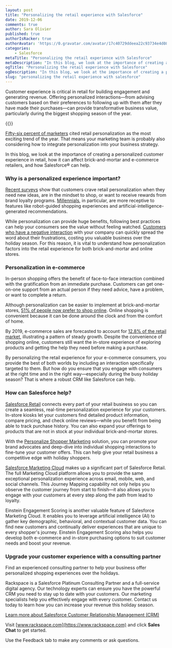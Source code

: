 ```yaml
---
layout: post
title: "Personalizing the retail experience with Salesforce"
date: 2019-12-06
comments: true
author: Sara Olivier
published: true
authorIsRacker: true
authorAvatar: 'https://0.gravatar.com/avatar/17c40729ddeea22c93734e4d0870fb85'
categories:
    - Salesforce
metaTitle: "Personalizing the retail experience with Salesforce"
metaDescription: "In this blog, we look at the importance of creating a personalized customer experience in retail, how it can affect brick-and-mortar and e-commerce retailers, and how Salesforce can help."
ogTitle: "Personalizing the retail experience with Salesforce"
ogDescription: "In this blog, we look at the importance of creating a personalized customer experience in retail, how it can affect brick-and-mortar and e-commerce retailers, and how Salesforce can help."
slug: "personalizing the retail experience with salesforce" 
---
```


Customer experience is critical in retail for building engagement and generating
revenue. Offering personalized interactions&mdash;from advising customers based
on their preferences to following up with them after they have made their
purchases&mdash;can provide transformative business value, particularly during
the biggest shopping season of the year.

<!--more-->

{{<image src="picture1.png" title="" alt="">}}

[Fifty-six percent of marketers](https://www.marketingcharts.com/brand-related-82815)
cited retail personalization as the most exciting trend of the year. That means
your marketing team is probably also considering how to integrate personalization
into your business strategy.

In this blog, we look at the importance of creating a personalized customer
experience in retail, how it can affect brick-and-mortar and e-commerce retailers,
and how Salesforce&reg; can help.

### Why is a personalized experience important?

[Recent surveys](https://www.mckinsey.com/business-functions/marketing-and-sales/our-insights/what-shoppers-really-want-from-personalized-marketing)
show that customers crave retail personalization when they need new ideas, are
in the mindset to shop, or want to receive rewards from brand loyalty programs.
[Millennials](https://www.marketingcharts.com/customer-centric/personalization-customer-centric-104821),
in particular, are more receptive to features like robot-guided shopping
experiences and artificial-intelligence-generated recommendations.

While personalization can provide huge benefits, following best practices can
help your consumers see the value without feeling watched.
[Customers who have a negative interaction](https://www.salesforce.com/blog/2017/09/personalize-digital-retail-experience.html)
with your company can quickly spread the word about their frustrations, costing
you valuable business over the holiday season. For this reason, it is vital to
understand how personalization factors into the retail experience for both
brick-and-mortar and online stores.

### Personalization in e-commerce

In-person shopping offers the benefit of face-to-face interaction combined with
the gratification from an immediate purchase. Customers can get one-on-one support
from an actual person if they need advice, have a problem, or want to complete
a return.

Although personalization can be easier to implement at brick-and-mortar stores,
[51% of people now prefer to shop online](https://www.entrepreneur.com/article/306678).
Online shopping is convenient because it can be done around the clock and from
the comfort of home.

By 2019, e-commerce sales are forecasted to account for
[12.8% of the retail market](https://www.salesforce.com/solutions/industries/retail/resources/retail-crm/),
illustrating a pattern of steady growth. Despite the convenience of shopping
online, customers still want the in-store experience of exploring products and
getting the help they need before making a purchase.

By personalizing the retail experience for your e-commerce consumers, you
provide the best of both worlds by including an interaction specifically targeted
to them. But how do you ensure that you engage with consumers at the right time
and in the right way&mdash;especially during the busy holiday season? That is
where a robust CRM like Salesforce can help.

### How can Salesforce help?

[Salesforce Retail](https://www.salesforce.com/solutions/industries/retail/overview/)
connects every part of your retail business so you can create a seamless,
real-time personalization experience for your customers. In-store kiosks let
your customers find detailed product information, compare pricing, and check
online reviews&mdash;while you benefit from being able to track purchase history.
You can also expand your offerings to products that are not in stock at your
individual brick-and-mortar stores.

With the [Personalize Shopper Marketing](https://www.salesforce.com/solutions/industries/retail/overview/personalize-shopper-marketing/)
solution, you can promote your brand advocates and deep-dive into individual
shopping interactions to fine-tune your customer offers. This can help give your
retail business a competitive edge with holiday shoppers.

[Salesforce Marketing Cloud](https://www.salesforce.com/products/marketing-cloud/overview/)
makes up a significant part of Salesforce Retail. The full Marketing Cloud
platform allows you to provide the same exceptional personalization experience
across email, mobile, web, and social channels. This Journey Mapping capability
not only helps you observe the customer journey from start to finish&mdash;it
also allows you to engage with your customers at every step along the path from
lead to loyalty.

Einstein Engagement Scoring is another valuable feature of Salesforce Marketing
Cloud. It enables you to leverage artificial intelligence (AI) to gather key
demographic, behavioral, and contextual customer data. You can find new customers
and continually deliver experiences that are unique to every shopper's journey.
Einstein Engagement Scoring also helps you develop both e-commerce and in-store
purchasing options to suit customer needs and boost your revenue.

### Upgrade your customer experience with a consulting partner

Find an experienced consulting partner to help your business offer personalized
shopping experiences over the holidays.

Rackspace is a Salesforce Platinum Consulting Partner and a full-service digital
agency. Our technology experts can ensure you have the powerful CRM you need to
stay up to date with your customers. Our marketing specialists help you
effectively engage with every customer. Contact us today to learn how you can
increase your revenue this holiday season.

<a class="cta red" id="cta" href="https://www.rackspace.com/salesforce">Learn more about Salesforce Customer Relationship Management (CRM)</a>

Visit [www.rackspace.com](https://www.rackspace.com) and click **Sales Chat**
to get started.

Use the Feedback tab to make any comments or ask questions.
